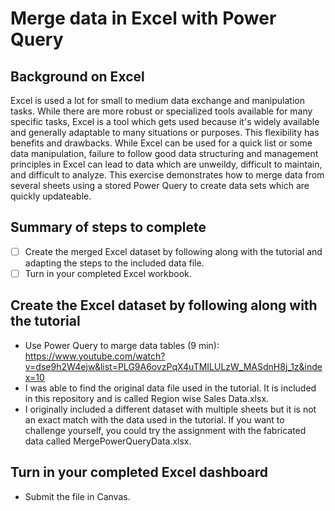 # Merge data in Excel with Power Query

## Background on Excel

Excel is used a lot for small to medium data exchange and manipulation tasks. While there are more robust or specialized tools available for many specific tasks, Excel is a tool which gets used because it's widely available and generally adaptable to many situations or purposes. This flexibility has benefits and drawbacks. While Excel can be used for a quick list or some data manipulation, failure to follow good data structuring and management principles in Excel can lead to data which are unweildy, difficult to maintain, and difficult to analyze. This exercise demonstrates how to merge data from several sheets using a stored Power Query to create data sets which are quickly updateable.

## Summary of steps to complete

- [ ] Create the merged Excel dataset by following along with the tutorial and adapting the steps to the included data file. 
- [ ] Turn in your completed Excel workbook.

## Create the Excel dataset by following along with the tutorial

* Use Power Query to marge data tables (9 min): https://www.youtube.com/watch?v=dse9h2W4ejw&list=PLG9A6ovzPqX4uTMILULzW_MASdnH8j_1z&index=10
* I was able to find the original data file used in the tutorial. It is included in this repository and is called Region wise Sales Data.xlsx.
* I originally included a different dataset with multiple sheets but it is not an exact match with the data used in the tutorial. If you want to challenge yourself, you could try the assignment with the fabricated data called MergePowerQueryData.xlsx.

## Turn in your completed Excel dashboard

* Submit the file in Canvas.

